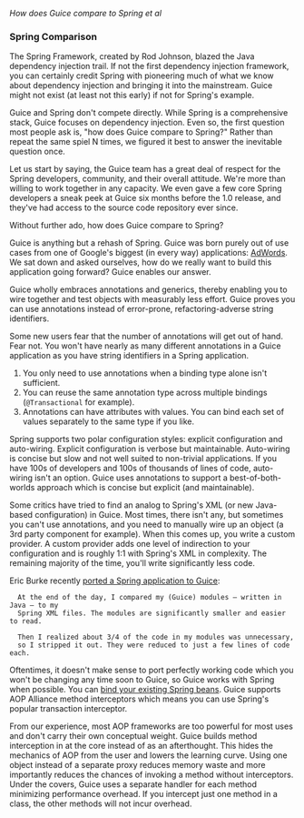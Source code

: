 _How does Guice compare to Spring et al_
### Spring Comparison

The Spring Framework, created by Rod Johnson, blazed the Java dependency injection trail. If not the first dependency injection framework, you can certainly credit Spring with pioneering much of what we know about dependency injection and bringing it into the mainstream. Guice might not exist (at least not this early) if not for Spring's example.

Guice and Spring don't compete directly. While Spring is a comprehensive stack, Guice focuses on dependency injection. Even so, the first question most people ask is, "how does Guice compare to Spring?" Rather than repeat the same spiel N times, we figured it best to answer the inevitable question once.

Let us start by saying, the Guice team has a great deal of respect for the Spring developers, community, and their overall attitude. We're more than willing to work together in any capacity. We even gave a few core Spring developers a sneak peek at Guice six months before the 1.0 release, and they've had access to the source code repository ever since.

Without further ado, how does Guice compare to Spring?

Guice is anything but a rehash of Spring. Guice was born purely out of use cases from one of Google's biggest (in every way) applications: [AdWords](http://adwords.google.com). We sat down and asked ourselves, how do we really want to build this application going forward? Guice enables our answer. 

Guice wholly embraces annotations and generics, thereby enabling you to wire together and test objects with measurably less effort. Guice proves you can use annotations instead of error-prone, refactoring-adverse string identifiers. 

Some new users fear that the number of annotations will get out of hand. Fear not. You won't have nearly as many different annotations in a Guice application as you have string identifiers in a Spring application.
  1. You only need to use annotations when a binding type alone isn't sufficient.
  2. You can reuse the same annotation type across multiple bindings (`@Transactional` for example). 
  3. Annotations can have attributes with values. You can bind each set of values separately to the same type if you like.

Spring supports two polar configuration styles: explicit configuration and auto-wiring. Explicit configuration is verbose but maintainable. Auto-wiring is concise but slow and not well suited to non-trivial applications. If you have 100s of developers and 100s of thousands of lines of code, auto-wiring isn't an option. Guice uses annotations to support a best-of-both-worlds approach which is concise but explicit (and maintainable).

Some critics have tried to find an analog to Spring's XML (or new Java-based configuration) in Guice. Most times, there isn't any, but sometimes you can't use annotations, and you need to manually wire up an object (a 3rd party component for example). When this comes up, you write a custom provider. A custom provider adds one level of indirection to your configuration and is roughly 1:1 with Spring's XML in complexity. The remaining majority of the time, you'll write significantly less code. 

Eric Burke recently [ported a Spring application to Guice](http://stuffthathappens.com/blog/2007/03/09/guicy-good/):
```
  At the end of the day, I compared my (Guice) modules — written in Java — to my 
  Spring XML files. The modules are significantly smaller and easier to read.

  Then I realized about 3/4 of the code in my modules was unnecessary, 
  so I stripped it out. They were reduced to just a few lines of code each.
```
Oftentimes, it doesn't make sense to port perfectly working code which you won't be changing any time soon to Guice, so Guice works with Spring when possible. You can [bind your existing Spring beans](http://google.github.io/guice/api-docs/latest/javadoc/com/google/inject/spring/SpringIntegration.html). Guice supports AOP Alliance method interceptors which means you can use Spring's popular transaction interceptor.

From our experience, most AOP frameworks are too powerful for most uses and don't carry their own conceptual weight. Guice builds method interception in at the core instead of as an afterthought. This hides the mechanics of AOP from the user and lowers the learning curve. Using one object instead of a separate proxy reduces memory waste and more importantly reduces the chances of invoking a method without interceptors. Under the covers, Guice uses a separate handler for each method minimizing performance overhead. If you intercept just one method in a class, the other methods will not incur overhead.
